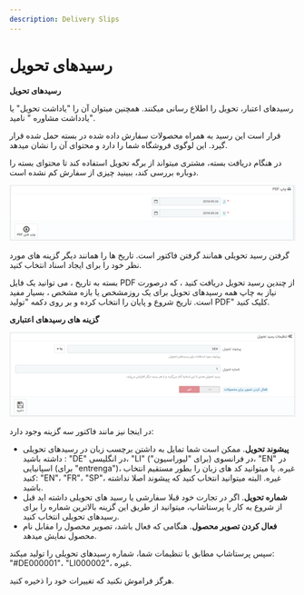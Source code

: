 ```yaml
---
description: Delivery Slips
---
```


# رسیدهای تحویل

**رسیدهای تحویل**

رسیدهای اعتبار، تحویل را اطلاع رسانی میکنند. همچنین میتوان آن را "یاداشت تحویل" یا "یادداشت مشاوره " نامید.

قرار است این رسید به همراه محصولات سفارش داده شده در بسته حمل شده قرار گیرد. این لوگوی فروشگاه شما را دارد و محتوای آن را نشان میدهد.

در هنگام دریافت بسته، مشتری میتواند از برگه تحویل استفاده کند تا محتوای بسته را دوباره بررسی کند، ببینید چیزی از سفارش کم نشده است.

![](<../../../../.gitbook/assets/image (8).png>)

گرفتن رسید تحویلی همانند گرفتن فاکتور است. تاریخ ها را همانند دیگر گزینه های مورد نظر خود را برای ایجاد اسناد انتخاب کنید.

بسته به تاریخ ، می توانید یک فایل PDF از چندین رسید تحویل دریافت کنید ، که درصورت نیاز به چاپ همه رسیدهای تحویل برای یک روزمشخص یا بازه مشخص ، بسیار مفید است. تاریخ شروع و پایان را انتخاب کرده و بر روی دکمه "تولید PDF" کلیک کنید.

**گزینه های رسیدهای اعتباری**

![](<../../../../.gitbook/assets/image (9).png>)

در اینجا نیز مانند فاکتور سه گزینه وجود دارد:

* **پیشوند تحویل**. ممکن است شما تمایل به داشتن برچسب زبان در رسیدهای تحویلی داشته باشید : "DE" در انگلیسی، "LI" در فرانسوی (برای "لیوراسیون")، "EN" در اسپانیایی (برای "entrenga")، غیره. یا میتوانید کد های زبان را بطور مستقیم انتخاب کنید: "EN"، "FR"، "SP"، غیره. البته میتوانید انتخاب کنید که پیشوند اصلا نداشته باشید.
* **شماره تحویل**. اگر در تجارت خود قبلا سفارشی یا رسید های تحویلی داشته اید قبل از شروع به کار با پرستاشاپ، میتوانید از طریق این گزینه بالاترین شماره را برای رسیدهای تحویلی انتخاب کنید.
* **فعال کردن تصویر محصول**. هنگامی که فعال باشد، تصویر محصول را مقابل نام محصول نمایش میدهد.

سپس پرستاشاپ مطابق با تنظیمات شما، شماره رسیدهای تحویلی را تولید میکند: "#DE000001"، "LI000002"، غیره.

هرگز فراموش نکنید که تغییرات خود را ذخیره کنید.
